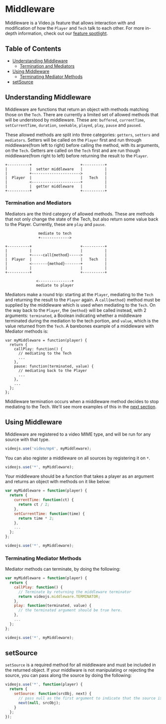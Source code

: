 # Middleware

Middleware is a Video.js feature that allows interaction with and modification of how the `Player` and `Tech` talk to each other. For more in-depth information, check out our [feature spotlight](http://blog.videojs.com/feature-spotlight-middleware/).

## Table of Contents

* [Understanding Middleware](#understanding-middleware)
  * [Termination and Mediators](#termination-and-mediators)
* [Using Middleware](#using-middleware)
  * [Terminating Mediator Methods](#terminating-mediator-methods)
* [setSource](#setsource)

## Understanding Middleware

Middleware are functions that return an object with methods matching those on the `Tech`. There are currently a limited set of allowed methods that will be understood by middleware. These are: `buffered`, `currentTime`, `setCurrentTime`, `duration`, `seekable`, `played`, `play`, `pause` and `paused`.

These allowed methods are split into three categories: `getters`, `setters` and `mediators`. Setters will be called on the `Player` first and run through middleware(from left to right) before calling the method, with its arguments, on the `Tech`. Getters are called on the `Tech` first and are run though middleware(from right to left) before returning the result to the `Player`.

```
+----------+                      +----------+
|          |  setter middleware   |          |
|          +---------------------->          |
|  Player  |                      |   Tech   |
|          <----------------------+          |
|          |  getter middleware   |          |
+----------+                      +----------+
```

### Termination and Mediators

Mediators are the third category of allowed methods. These are methods that not only change the state of the Tech, but also return some value back to the Player. Currently, these are `play` and `pause`.

```
               mediate to tech
               +------------->

+----------+                      +----------+
|          |                      |          |
|          +-----call{method}----->          |
|  Player  |                      |   Tech   |
|          <-------{method}-------+          |
|          |                      |          |
+----------+                      +----------+

              <---------------+
              mediate to player

```

Mediators make a round trip: starting at the `Player`, mediating to the `Tech` and returning the result to the `Player` again. A `call{method}` method must be supplied by the middleware which is used when mediating to the `Tech`. On the way back to the `Player`, the `{method}` will be called instead, with 2 arguments: `terminated`, a Boolean indicating whether a middleware terminated during the mediation to the tech portion, and `value`, which is the value returned from the `Tech`. A barebones example of a middleware with Mediator methods is:

```
var myMiddleware = function(player) {
  return {
    callPlay: function() {
      // mediating to the Tech
      ...
    },
    pause: function(terminated, value) {
      // mediating back to the Player
      ...
    },
    ...
  };
};
```

Middleware termination occurs when a middleware method decides to stop mediating to the Tech. We'll see more examples of this in the [next section](#terminating-mediator-methods).

## Using Middleware

Middleware are registered to a video MIME type, and will be run for any source with that type.

```javascript
videojs.use('video/mp4', myMiddleware);
```

You can also register a middleware on all sources by registering it on `*`.

```javascript
videojs.use('*', myMiddleware);
```

Your middleware should be a function that takes a player as an argument and returns an object with methods on it like below:

```javascript
var myMiddleware = function(player) {
  return {
    currentTime: function(ct) {
      return ct / 2;
    },
    setCurrentTime: function(time) {
      return time * 2;
    },
    ...
  };
};

videojs.use('*', myMiddleware);
```

### Terminating Mediator Methods

Mediator methods can terminate, by doing the following:

```javascript
var myMiddleware = function(player) {
  return {
    callPlay: function() {
      // Terminate by returning the middleware terminator
      return videojs.middleware.TERMINATOR;
    },
    play: function(terminated, value) {
      // the terminated argument should be true here.
    },
    ...
  };
};

videojs.use('*', myMiddleware);
```

## setSource

`setSource` is a required method for all middleware and must be included in the returned object. If your middlware is not manipulating or rejecting the source, you can pass along the source by doing the following:

```javascript
videojs.use('*', function(player) {
  return {
    setSource: function(srcObj, next) {
      // pass null as the first argument to indicate that the source is not rejected
      next(null, srcObj);
    }
  };
});
```
